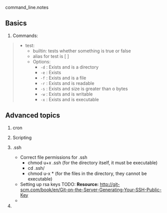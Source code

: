 command_line.notes

## Basics

1.  Commands:
> - test:
>	- builtin: tests whether something is true or false
>	- alias for test is [ <test condition> ]
>	- Options:
>		- `-d` : Exists and is a directory
>		- `-e` : Exists
>		- `-f` : Exists and is a file
>		- `-r` : Exists and is readable
>		- `-s` : Exists and size is greater than o bytes
>		- `-w` : Exists and is writable
>		- `-x` : Exists and is executable



## Advanced topics

1.  cron


2.  Scripting


3.  .ssh
	-  Correct file permissions for .ssh
		- chmod u+x .ssh (for the directory itself, it must be executable)
		- cd .ssh/
		- chmod u-x * (for the files in the directory, they cannot be executable)
	-  Setting up rsa keys  TODO:
		**Resource:**  http://git-scm.com/book/en/Git-on-the-Server-Generating-Your-SSH-Public-Key
	- 
4.